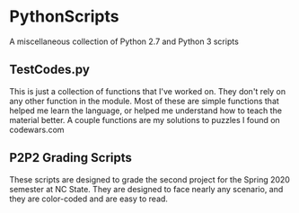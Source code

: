 # PythonScripts
A miscellaneous collection of Python 2.7 and Python 3 scripts

## TestCodes.py
This is just a collection of functions that I've worked on. They don't rely on any other function in the module. Most of these are simple functions that helped me learn the language, or helped me understand how to teach the material better. A couple functions are my solutions to puzzles I found on codewars.com

## P2P2 Grading Scripts
These scripts are designed to grade the second project for the Spring 2020 semester at NC State. They are designed to face nearly any scenario, and they are color-coded and are easy to read.
